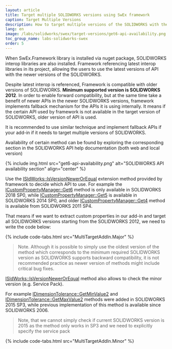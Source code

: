 ```yaml
---
layout: article
title: Target multiple SOLIDWORKS versions using SwEx framework
caption: Target Multiple Versions
description: How to target multiple versions of the SOLIDWORKS with the same code base using SwEx framework
lang: en
image: /labs/solidworks/swex/target-versions/get6-api-availability.png
toc_group_name: labs-solidworks-swex
order: 5
---
```

When SwEx.Framework library is installed via nuget package, SOLIDWORKS interop libraries are also installed. Framework referencing latest interop libraries in its project, allowing the users to use the latest versions of API with the newer versions of the SOLIDWORKS.

Despite latest interop is referenced, Framework is compatible with older versions of SOLIDWORKS. **Minimum supported version is SOLIDWORKS 2012**. In order to enable forward compatibility, but at the same time take a benefit of newer APIs in the newer SOLIDWORKS versions, framework implements fallback mechanism for the APIs it is using internally.  It means if the certain API used by framework is not available in the target version of SOLIDWORKS, older version of API is used.

It is recommended to use similar technique and implement fallback APIs if your add-in if it needs to target multiple versions of SOLIDWORKS. 

Availability of certain method can be found by exploring the corresponding section in the SOLIDWORKS API help documentation (both web and local version)

{% include img.html src="get6-api-availability.png" alt="SOLIDWORKS API availability section" align="center" %}

Use the [ISldWorks::IsVersionNewerOrEqual](https://docs.codestack.net/swex/common/html/M_SolidWorks_Interop_sldworks_SldWorksCommonEx_IsVersionNewerOrEqual.htm) extension method provided by framework to decide which API to use. For example the [ICustomPropertyManager::Get6](http://help.solidworks.com/2019/english/api/sldworksapi/SolidWorks.Interop.sldworks~SolidWorks.Interop.sldworks.ICustomPropertyManager~Get6.html) method is only available in SOLIDWORKS 2018 SP0, while [ICustomPropertyManager::Get5](http://help.solidworks.com/2019/english/api/sldworksapi/SolidWorks.Interop.sldworks~SolidWorks.Interop.sldworks.ICustomPropertyManager~Get5.html) is available in SOLIDWORKS 2014 SP0, and older [ICustomPropertyManager::Get4](http://help.solidworks.com/2019/english/api/sldworksapi/SolidWorks.Interop.sldworks~SolidWorks.Interop.sldworks.ICustomPropertyManager~Get4.html) method is available from SOLIDWORKS 2011 SP4.

That means if we want to extract custom properties in our add-in and target all SOLIDWORKS versions starting from the SOLIDWORKS 2012, we need to write the code below:

{% include code-tabs.html src="MultiTargetAddIn.Major" %}

> Note. Although it is possible to simply use the oldest version of the method which corresponds to the minimum required SOLIDWORKS version as SOLIDWORKS supports backward compatibility, it is not recommended practice as newer version of methods might include critical bug fixes.

[ISldWorks::IsVersionNewerOrEqual](https://docs.codestack.net/swex/common/html/M_SolidWorks_Interop_sldworks_SldWorksCommonEx_IsVersionNewerOrEqual.htm) method also allows to check the minor version (e.g. Service Pack).

For example [IDimensionTolerance::GetMinValue2](http://help.solidworks.com/2019/english/api/sldworksapi/solidworks.interop.sldworks~solidworks.interop.sldworks.idimensiontolerance~getminvalue2.html) and [IDimensionTolerance::GetMaxValue2](http://help.solidworks.com/2019/english/api/sldworksapi/solidworks.interop.sldworks~solidworks.interop.sldworks.idimensiontolerance~getmaxvalue2.html) methods were added in SOLIDWORKS 2015 SP3, while previous implementation of this method is available since SOLIDWORKS 2006.

> Note, that we cannot simply check if current SOLIDWORKS version is 2015 as the method only works in SP3 and we need to explicitly specify the service pack

{% include code-tabs.html src="MultiTargetAddIn.Minor" %}
